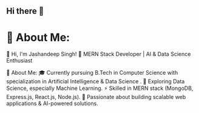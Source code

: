 ## Hi there 👋
# 💫 About Me:

👋 Hi, I'm Jashandeep Singh!
🚀 MERN Stack Developer | AI & Data Science Enthusiast

💫 About Me:
🎓 Currently pursuing B.Tech in Computer Science with specialization in Artificial Intelligence & Data Science .
🌱 Exploring Data Science, especially Machine Learning.
⚡ Skilled in MERN stack (MongoDB, Express.js, React.js, Node.js).
📝 Passionate about building scalable web applications & AI-powered solutions.
